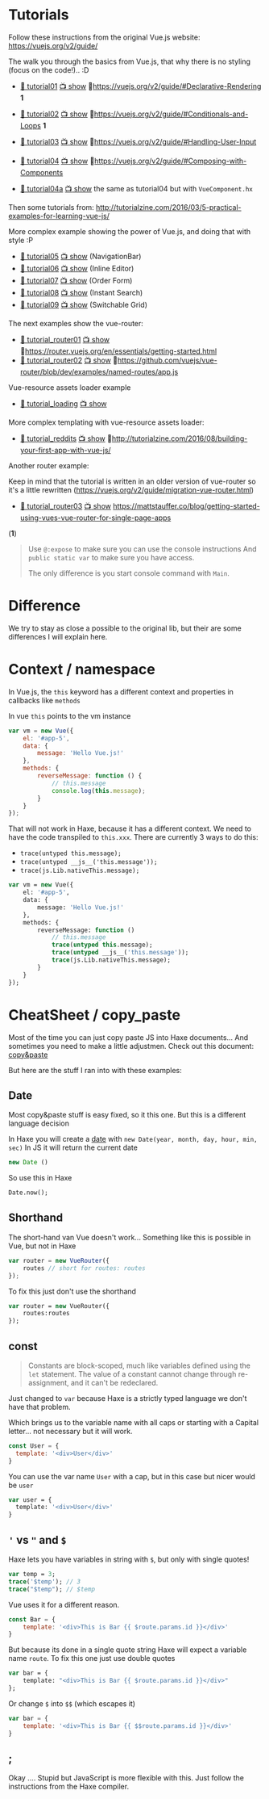 # Tutorials

Follow these instructions from the original Vue.js website: <https://vuejs.org/v2/guide/>

The walk you through the basics from Vue.js, that why there is no styling (focus on the code!).. :D

- [:page_facing_up: tutorial01](tutorial01) [:tv: show](http://htmlpreview.github.io/?https://github.com/MatthijsKamstra/Vue.hx/blob/master/example/tutorial01/bin/index.html) :link:<https://vuejs.org/v2/guide/#Declarative-Rendering> **1**
- [:page_facing_up: tutorial02](tutorial02) [:tv: show](http://htmlpreview.github.io/?https://github.com/MatthijsKamstra/Vue.hx/blob/master/example/tutorial02/bin/index.html) :link:<https://vuejs.org/v2/guide/#Conditionals-and-Loops> **1**
- [:page_facing_up: tutorial03](tutorial03) [:tv: show](http://htmlpreview.github.io/?https://github.com/MatthijsKamstra/Vue.hx/blob/master/example/tutorial03/bin/index.html) :link:<https://vuejs.org/v2/guide/#Handling-User-Input>
- [:page_facing_up: tutorial04](tutorial04) [:tv: show](http://htmlpreview.github.io/?https://github.com/MatthijsKamstra/Vue.hx/blob/master/example/tutorial04/bin/index.html) :link:<https://vuejs.org/v2/guide/#Composing-with-Components>

- [:page_facing_up: tutorial04a](tutorial04a) [:tv: show](http://htmlpreview.github.io/?https://github.com/MatthijsKamstra/Vue.hx/blob/master/example/tutorial04a/bin/index.html) the same as tutorial04 but with `VueComponent.hx`



Then some tutorials from: <http://tutorialzine.com/2016/03/5-practical-examples-for-learning-vue-js/>

More complex example showing the power of Vue.js, and doing that with style :P

- [:page_facing_up: tutorial05](tutorial05) [:tv: show](http://htmlpreview.github.io/?https://github.com/MatthijsKamstra/Vue.hx/blob/master/example/tutorial05/bin/index.html) (NavigationBar)
- [:page_facing_up: tutorial06](tutorial06) [:tv: show](http://htmlpreview.github.io/?https://github.com/MatthijsKamstra/Vue.hx/blob/master/example/tutorial06/bin/index.html) (Inline Editor)
- [:page_facing_up: tutorial07](tutorial07) [:tv: show](http://htmlpreview.github.io/?https://github.com/MatthijsKamstra/Vue.hx/blob/master/example/tutorial07/bin/index.html) (Order Form)
- [:page_facing_up: tutorial08](tutorial08) [:tv: show](http://htmlpreview.github.io/?https://github.com/MatthijsKamstra/Vue.hx/blob/master/example/tutorial08/bin/index.html) (Instant Search)
- [:page_facing_up: tutorial09](tutorial09) [:tv: show](http://htmlpreview.github.io/?https://github.com/MatthijsKamstra/Vue.hx/blob/master/example/tutorial09/bin/index.html) (Switchable Grid)


The next examples show the vue-router:


- [:page_facing_up: tutorial_router01](tutorial_router01) [:tv: show](http://htmlpreview.github.io/?https://github.com/MatthijsKamstra/Vue.hx/blob/master/example/tutorial_router01/bin/index.html) :link:<https://router.vuejs.org/en/essentials/getting-started.html>
- [:page_facing_up: tutorial_router02](tutorial_router02) [:tv: show](http://htmlpreview.github.io/?https://github.com/MatthijsKamstra/Vue.hx/blob/master/example/tutorial_router01/bin/index.html) :link:<https://github.com/vuejs/vue-router/blob/dev/examples/named-routes/app.js>

Vue-resource assets loader example

- [:page_facing_up: tutorial_loading](tutorial_loading) [:tv: show](http://htmlpreview.github.io/?https://github.com/MatthijsKamstra/Vue.hx/blob/master/example/tutorial_loading/bin/index.html)

More complex templating with vue-resource assets loader:

- [:page_facing_up: tutorial_reddits](tutorial_reddits) [:tv: show](http://htmlpreview.github.io/?https://github.com/MatthijsKamstra/Vue.hx/blob/master/example/tutorial_reddits/bin/index.html) :link:<http://tutorialzine.com/2016/08/building-your-first-app-with-vue-js/>

Another router example:

Keep in mind that the tutorial is written in an older version of vue-router so it's a little rewritten (<https://vuejs.org/v2/guide/migration-vue-router.html>)

- [:page_facing_up: tutorial_router03](tutorial_router03) [:tv: show](http://htmlpreview.github.io/?https://github.com/MatthijsKamstra/Vue.hx/blob/master/example/tutorial_router03/bin/index.html)
<https://mattstauffer.co/blog/getting-started-using-vues-vue-router-for-single-page-apps>


(**1**)
> Use `@:expose` to make sure you can use the console instructions
> And `public static var` to make sure you have access.
>
> The only difference is you start console command with `Main`.


# Difference

We try to stay as close a possible to the original lib, but their are some differences I will explain here.

# Context / namespace

In Vue.js, the `this` keyword has a different context and properties in callbacks like `methods`

In vue `this` points to the vm instance

```js
var vm = new Vue({
	el: '#app-5',
	data: {
		message: 'Hello Vue.js!'
	},
	methods: {
		reverseMessage: function () {
			// this.message
			console.log(this.message);
		}
	}
});
```

That will not work in Haxe, because it has a different context.
We need to have the code transpiled to `this.xxx`.
There are currently 3 ways to do this:

- `trace(untyped this.message);`
- `trace(untyped __js__('this.message'));`
- `trace(js.Lib.nativeThis.message);`


```haxe
var vm = new Vue({
	el: '#app-5',
	data: {
		message: 'Hello Vue.js!'
	},
	methods: {
		reverseMessage: function ()
			// this.message
			trace(untyped this.message);
			trace(untyped __js__('this.message'));
			trace(js.Lib.nativeThis.message);
		}
	}
});

```


# CheatSheet / copy_paste

Most of the time you can just copy paste JS into Haxe documents... And sometimes you need to make a little adjustmen. Check out this document: [copy&paste](https://github.com/MatthijsKamstra/haxejs/blob/master/haxejs/copy_paste.md)

But here are the stuff I ran into with these examples:

## Date

Most copy&paste stuff is easy fixed, so it this one.
But this is a different language decision

In Haxe you will create a [date](http://api.haxe.org/Date.html) with `new Date(year, month, day, hour, min, sec)`
In JS it will return the current date

```js
new Date ()
```

So use this in Haxe

```haxe
Date.now();
```

## Shorthand

The short-hand van Vue doesn't work...
Something like this is possible in Vue, but not in Haxe

```js
var router = new VueRouter({
	routes // short for routes: routes
});
```

To fix this just don't use the shorthand

```haxe
var router = new VueRouter({
	routes:routes
});
```


## const

> Constants are block-scoped, much like variables defined using the `let` statement. The value of a constant cannot change through re-assignment, and it can't be redeclared.

Just changed to `var` because Haxe is a strictly typed language we don't have that problem.

Which brings us to the variable name with all caps or starting with a Capital letter... not necessary but it will work.

```js
const User = {
  template: '<div>User</div>'
}
```

You can use the var name `User` with a cap, but in this case but nicer would be `user`

```haxe
var user = {
  template: '<div>User</div>'
}
```

## `'` vs `"` and `$`

Haxe lets you have variables in string with `$`, but only with single quotes!


```haxe
var temp = 3;
trace('$temp'); // 3
trace("$temp"); // $temp
```

Vue uses it for a different reason.

```js
const Bar = {
	template: '<div>This is Bar {{ $route.params.id }}</div>'
}
```

But because its done in a single quote string Haxe will expect a variable name `route`.
To fix this one just use double quotes

```haxe
var bar = {
	template: "<div>This is Bar {{ $route.params.id }}</div>"
};
```

Or change `$` into `$$` (which escapes it)

```js
var bar = {
	template: '<div>This is Bar {{ $$route.params.id }}</div>'
}
```

## ;

Okay .... Stupid but JavaScript is more flexible with this. Just follow the instructions from the Haxe compiler.
